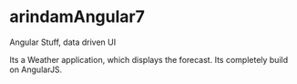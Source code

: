 # arindamAngular7
Angular Stuff, data driven UI


Its a Weather application, which displays the forecast. Its completely build on AngularJS.
